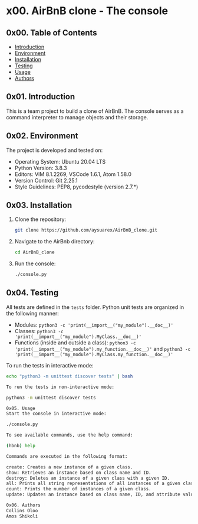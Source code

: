 # x00. AirBnB clone - The console

## 0x00. Table of Contents
* [Introduction](#0x01-introduction)
* [Environment](#0x02-environment)
* [Installation](#0x03-installation)
* [Testing](#0x04-testing)
* [Usage](#0x05-usage)
* [Authors](#0x06-authors)

## 0x01. Introduction
This is a team project to build a clone of AirBnB. The console serves as a command interpreter to manage objects and their storage.

## 0x02. Environment
The project is developed and tested on:
* Operating System: Ubuntu 20.04 LTS
* Python Version: 3.8.3
* Editors: VIM 8.1.2269, VSCode 1.6.1, Atom 1.58.0
* Version Control: Git 2.25.1
* Style Guidelines: PEP8, pycodestyle (version 2.7.*)

## 0x03. Installation
1. Clone the repository:
    ```bash
    git clone https://github.com/aysuarex/AirBnB_clone.git
    ```
2. Navigate to the AirBnb directory:
    ```bash
    cd AirBnB_clone
    ```
3. Run the console:
    ```bash
    ./console.py
    ```

## 0x04. Testing
All tests are defined in the `tests` folder. Python unit tests are organized in the following manner:
* Modules: `python3 -c 'print(__import__("my_module").__doc__)'`
* Classes: `python3 -c 'print(__import__("my_module").MyClass.__doc__)'`
* Functions (inside and outside a class): `python3 -c 'print(__import__("my_module").my_function.__doc__)'` and `python3 -c 'print(__import__("my_module").MyClass.my_function.__doc__)'`

To run the tests in interactive mode:
```bash
echo "python3 -m unittest discover tests" | bash

To run the tests in non-interactive mode:

python3 -m unittest discover tests

0x05. Usage
Start the console in interactive mode:

./console.py

To see available commands, use the help command:

(hbnb) help

Commands are executed in the following format:

create: Creates a new instance of a given class.
show: Retrieves an instance based on class name and ID.
destroy: Deletes an instance of a given class with a given ID.
all: Prints all string representations of all instances of a given class.
count: Prints the number of instances of a given class.
update: Updates an instance based on class name, ID, and attribute value.

0x06. Authors
Collins Oloo
Amos Shikoli

